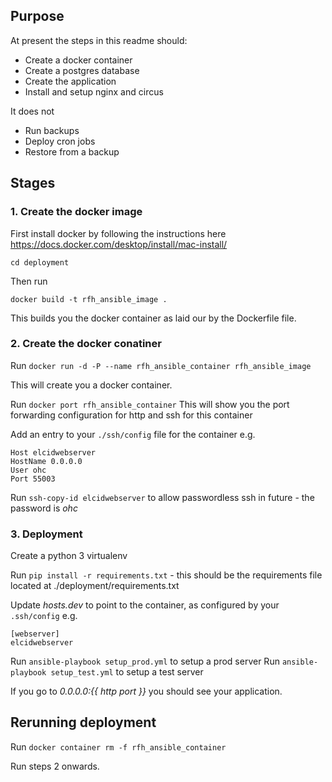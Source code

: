 ## Purpose
At present the steps in this readme should:

* Create a docker container
* Create a postgres database
* Create the application
* Install and setup nginx and circus

It does not
* Run backups
* Deploy cron jobs
* Restore from a backup


## Stages

### 1. Create the docker image

First install docker by following the instructions here https://docs.docker.com/desktop/install/mac-install/

`cd deployment`

Then run 

`docker build -t rfh_ansible_image . `

This builds you the docker container as laid our by the Dockerfile file.

### 2. Create the docker conatiner
Run `docker run -d -P --name rfh_ansible_container rfh_ansible_image`

This will create you a docker container.

Run `docker port rfh_ansible_container`
This will show you the port forwarding configuration for http and ssh for this container 

Add an entry to your `./ssh/config` file for the container e.g. 

```
Host elcidwebserver
HostName 0.0.0.0
User ohc
Port 55003
```

Run `ssh-copy-id elcidwebserver` to allow passwordless ssh in future - the password is *ohc*

### 3. Deployment

Create a python 3 virtualenv 

Run `pip install -r requirements.txt` - this should be the requirements file located at ./deployment/requirements.txt

Update *hosts.dev* to point to the container, as configured by your `.ssh/config` e.g. 

```
[webserver]
elcidwebserver
```

Run `ansible-playbook setup_prod.yml` to setup a prod server
Run `ansible-playbook setup_test.yml` to setup a test server

If you go to *0.0.0.0:{{ http port }}* you should see your application.

## Rerunning deployment
Run `docker container rm -f rfh_ansible_container`

Run steps 2 onwards.
